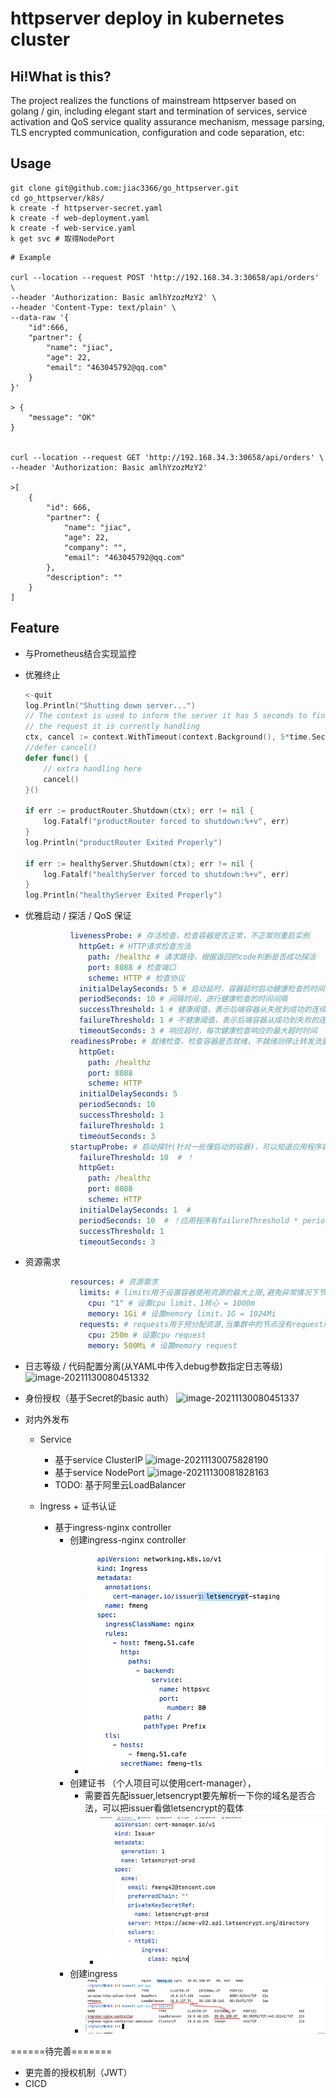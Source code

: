# httpserver deploy in kubernetes cluster

## Hi!What is this?

The project realizes the functions of mainstream httpserver based on golang / gin, including elegant start 
and termination of services, service activation and QoS service quality assurance mechanism, message parsing, 
TLS encrypted communication, configuration and code separation, etc:

## Usage

```shell
git clone git@github.com:jiac3366/go_httpserver.git
cd go_httpserver/k8s/
k create -f httpserver-secret.yaml
k create -f web-deployment.yaml
k create -f web-service.yaml
k get svc # 取得NodePort
```

```shell
# Example

curl --location --request POST 'http://192.168.34.3:30658/api/orders' \
--header 'Authorization: Basic amlhYzozMzY2' \
--header 'Content-Type: text/plain' \
--data-raw '{
    "id":666,
    "partner": {
        "name": "jiac",
        "age": 22,
        "email": "463045792@qq.com"
    }
}'

> {
    "message": "OK"
}


curl --location --request GET 'http://192.168.34.3:30658/api/orders' \
--header 'Authorization: Basic amlhYzozMzY2'

>[
    {
        "id": 666,
        "partner": {
            "name": "jiac",
            "age": 22,
            "company": "",
            "email": "463045792@qq.com"
        },
        "description": ""
    }
]
```



## Feature

- 与Prometheus结合实现监控

- 优雅终止

  ```go
  <-quit
  log.Println("Shutting down server...")
  // The context is used to inform the server it has 5 seconds to finish
  // the request it is currently handling
  ctx, cancel := context.WithTimeout(context.Background(), 5*time.Second)
  //defer cancel()
  defer func() {
      // extra handling here
      cancel()
  }()
  
  if err := productRouter.Shutdown(ctx); err != nil {
      log.Fatalf("productRouter forced to shutdown:%+v", err)
  }
  log.Println("productRouter Exited Properly")
  
  if err := healthyServer.Shutdown(ctx); err != nil {
      log.Fatalf("healthyServer forced to shutdown:%+v", err)
  }
  log.Println("healthyServer Exited Properly")
  ```

- 优雅启动 / 探活 / QoS 保证

  ```yaml
            livenessProbe: # 存活检查，检查容器是否正常，不正常则重启实例
              httpGet: # HTTP请求检查方法
                path: /healthz # 请求路径，根据返回的code判断是否成功探活
                port: 8088 # 检查端口
                scheme: HTTP # 检查协议
              initialDelaySeconds: 5 # 启动延时，容器延时启动健康检查的时间
              periodSeconds: 10 # 间隔时间，进行健康检查的时间间隔
              successThreshold: 1 # 健康阈值，表示后端容器从失败到成功的连续健康检查成功次数
              failureThreshold: 1 # 不健康阈值，表示后端容器从成功到失败的连续健康检查成功次数
              timeoutSeconds: 3 # 响应超时，每次健康检查响应的最大超时时间
            readinessProbe: # 就绪检查，检查容器是否就绪，不就绪则停止转发流量到当前实例
              httpGet:
                path: /healthz
                port: 8088
                scheme: HTTP
              initialDelaySeconds: 5
              periodSeconds: 10
              successThreshold: 1
              failureThreshold: 1
              timeoutSeconds: 3
            startupProbe: # 启动探针(针对一些慢启动的容器)，可以知道应用程序容器什么时候启动了
              failureThreshold: 10  # ！
              httpGet:
                path: /healthz
                port: 8088
                scheme: HTTP
              initialDelaySeconds: 1  #
              periodSeconds: 10  # ！应用程序有failureThreshold * periodSeconds的时间启动
              successThreshold: 1
              timeoutSeconds: 3
  ```

  

- 资源需求

  ```yaml
            resources: # 资源需求
              limits: # limits用于设置容器使用资源的最大上限,避免异常情况下节点资源消耗过多
                cpu: "1" # 设置cpu limit，1核心 = 1000m
                memory: 1Gi # 设置memory limit，1G = 1024Mi
              requests: # requests用于预分配资源,当集群中的节点没有request所要求的资源数量时,容器会创建失败
                cpu: 250m # 设置cpu request
                memory: 500Mi # 设置memory request
  ```

  

- 日志等级 / 代码配置分离(从YAML中传入debug参数指定日志等级)
  ![image-20211130080451332](https://cdn.jsdelivr.net/gh/jiac3366/image-host@master/httpserver/2299500dacebaf4028b0015266fb924.pmtjq7y8hq8.png)
  
- 身份授权（基于Secret的basic auth）
  ![image-20211130080451337](https://cdn.jsdelivr.net/gh/jiac3366/image-host@master/httpserver/image-20211130080451337.26njmyu47mlc.png)

- 对内外发布

  - Service
    - 基于service ClusterIP
      ![image-20211130075828190](https://cdn.jsdelivr.net/gh/jiac3366/image-host@master/httpserver/959419e376223ca57ce31df0e69ee03.5ecrpo120rc0.png)
    - 基于service NodePort
      ![image-20211130081828163](https://cdn.jsdelivr.net/gh/jiac3366/image-host@master/httpserver/6eec6296b4e14f507965220791edbd2.2nf87vzu3b00.png)
    - TODO: 基于阿里云LoadBalancer

  - Ingress + 证书认证
    - 基于ingress-nginx controller
      - 创建ingress-nginx controller
        - ![img.png](img.png)
      - 创建证书 （个人项目可以使用cert-manager），
        - 需要首先配issuer,letsencrypt要先解析一下你的域名是否合法，可以把issuer看做letsencrypt的载体
          - ![img_1.png](img_1.png)
      - 创建ingress
        - ![img_2.png](img_2.png)


======待完善=======

- 更完善的授权机制（JWT）
- CICD
